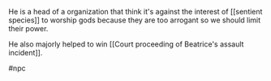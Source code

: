 He is a head of a organization that think it's against the interest of [[sentient species]] to worship gods because they are too arrogant so we should limit their power.

He also majorly helped to win [[Court proceeding of Beatrice's assault incident]].

#npc  